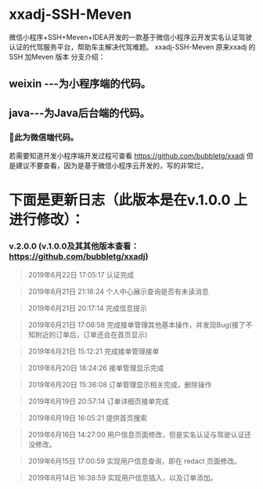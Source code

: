 # xxadj-SSH-Meven
微信小程序+SSH+Meven+IDEA开发的一款基于微信小程序云开发实名认证驾驶认证的代驾服务平台，帮助车主解决代驾难题。
xxadj-SSH-Meven 原来xxadj 的SSH 加Meven 版本
分支介绍： 
## weixin ---为小程序端的代码。

## java---为Java后台端的代码。

### 🦔此为微信端代码。

若需要知道开发小程序端开发过程可查看 https://github.com/bubbletg/xxadj 但是建议不要查看，因为是基于微信小程序云开发的，写的非常烂，

# 下面是更新日志（此版本是在v.1.0.0 上进行修改）：
### v.2.0.0 (v.1.0.0及其其他版本查看：https://github.com/bubbletg/xxadj)

> 2019年6月22日 17:05:17 认证完成

> 2019年6月21日 21:18:24  个人中心展示查询是否有未读消息

> 2019年6月21日 20:17:14 完成信息提示

> 2019年6月21日 17:06:58 完成接单管理其他基本操作，并发现Bug(接了不知附近的订单后，订单还会在首页显示)

> 2019年6月21日 15:12:21 完成接单管理接单

> 2019年6月20日 18:24:26 接单管理显示完成

> 2019年6月20日 15:36:08 订单管理显示相关完成，删除操作

> 2019年6月19日 20:57:14 订单详细页接单完成

> 2019年6月19日 16:05:21 提供首页搜索

> 2019年6月16日 14:27:00 用户信息页面修改，但是实名认证与驾驶认证还没修改。

> 2019年6月15日 17:00:59 实现用户信息查询，即在 redact 页面修改。

> 2019年6月14日 16:38:59 实现用户信息插入，以及订单添加。













